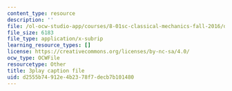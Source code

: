 ```yaml
---
content_type: resource
description: ''
file: /ol-ocw-studio-app/courses/8-01sc-classical-mechanics-fall-2016/d2555b74912e4b2378f7decb7b101480_0jWwl0bt6aU.srt
file_size: 6183
file_type: application/x-subrip
learning_resource_types: []
license: https://creativecommons.org/licenses/by-nc-sa/4.0/
ocw_type: OCWFile
resourcetype: Other
title: 3play caption file
uid: d2555b74-912e-4b23-78f7-decb7b101480
---
```

